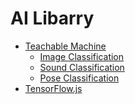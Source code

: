 # AI Libarry
- [Teachable Machine](https://teachablemachine.withgoogle.com/)
  - [Image Classification]()
  - [Sound Classification]()
  - [Pose Classification]() 
- [TensorFlow.js](https://www.tensorflow.org/js)





